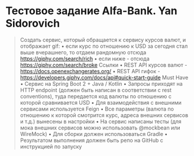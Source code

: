 <h1>Тестовое задание Alfa-Bank. Yan Sidorovich</h1>

>Создать сервис, который обращается к сервису курсов валют, и отображает gif:
• если курс по отношению к USD за сегодня стал выше вчерашнего, то отдаем рандомную отсюда https://giphy.com/search/rich
• если ниже - отсюда https://giphy.com/search/broke
Ссылки
• REST API курсов валют - https://docs.openexchangerates.org/
• REST API гифок - https://developers.giphy.com/docs/api#quick-start-guide
Must Have
• Сервис на Spring Boot 2 + Java / Kotlin
• Запросы приходят на HTTP endpoint (должен быть написан в соответствии с rest conventions), туда передается код валюты по отношению с которой сравнивается USD
• Для взаимодействия с внешними сервисами используется Feign
• Все параметры (валюта по отношению к которой смотрится курс, адреса внешних сервисов и т.д.) вынесены в настройки
• На сервис написаны тесты (для мока внешних сервисов можно использовать @mockbean или WireMock)
• Для сборки должен использоваться Gradle
• Результатом выполнения должен быть репо на GitHub с инструкцией по запуску
